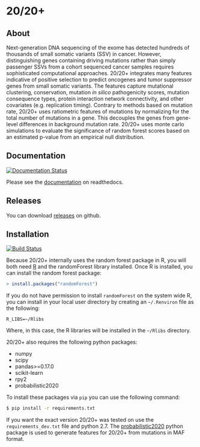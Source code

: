 # 20/20+

## About

Next-generation DNA sequencing of the exome has detected hundreds of thousands of small somatic variants (SSV) in cancer. However, distinguishing genes containing driving mutations rather than simply passenger SSVs from a cohort sequenced cancer samples requires sophisticated computational approaches.
20/20+ integrates many features indicative of positive selection to predict oncogenes and tumor suppressor genes from small somatic variants. 
The features capture mutational clustering, conservation, mutation *in silico* pathogenicity scores, mutation consequence types, protein interaction network connectivity, and other covariates (e.g. replication timing).
Contrary to methods based on mutation rate, 20/20+ uses ratiometric features of mutations by normalizing for the total number of mutations in a gene. This decouples the genes from gene-level differences in background mutation rate. 20/20+ uses monte carlo simulations to evaluate the significance of random forest scores based on an estimated p-value from an empirical null distribution.

## Documentation

[![Documentation Status](http://readthedocs.org/projects/2020plus/badge/?version=latest)](http://2020plus.readthedocs.io/en/latest/?badge=latest)

Please see the [documentation](http://2020plus.readthedocs.io/) on readthedocs.

## Releases

You can download [releases](https://github.com/KarchinLab/2020plus/releases) on github.

## Installation

[![Build Status](https://travis-ci.org/KarchinLab/2020plus.svg?branch=master)](https://travis-ci.org/KarchinLab/2020plus)

Because 20/20+ internally uses the random forest package in R, you will both need [R](https://www.r-project.org/) and the randomForest library installed. Once R is installed, you can install the random forest package:

```R
> install.packages("randomForest")
```

If you do not have permission to install `randomForest` on the system wide R, you can install in your local user directory by creating an `~/.Renviron` file as the following:

```
R_LIBS=~/Rlibs
```

Where, in this case, the R libraries will be installed in the `~/Rlibs` directory.

20/20+ also requires the following python packages:

* numpy
* scipy
* pandas>=0.17.0
* scikit-learn
* rpy2
* probabilistic2020

To install these packages via `pip` you can use the following command:

```bash
$ pip install -r requirements.txt
```

If you want the exact version 20/20+ was tested on use the `requirements_dev.txt` file and python 2.7. The [probabilistic2020](https://github.com/KarchinLab/probabilistic2020) python package is used to generate features for 20/20+ from mutations in MAF format.
